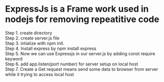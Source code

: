 # ExpressJs is a Frame work used in nodejs for removing repeatitive code  
Step 1. create directory  
Step 2. create server.js file  
Step 3. intialize with npm init.  
Step 4. Install express by npm install express  
Step 5. Now we can use Expressjs in our   server.js by adding const require keyword  
Step 6. add app.listen(port number) for server   setup on local host  
Step 7. Create a Get request means send some data to browser from server while it trying to access local host  
